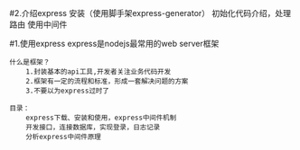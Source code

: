 #2.介绍express
	安装（使用脚手架express-generator）
	初始化代码介绍，处理路由
	使用中间件
	

#1.使用express
	express是nodejs最常用的web server框架
	
	什么是框架？
		1.封装基本的api工具,开发者关注业务代码开发
		2.框架有一定的流程和标准，形成一套解决问题的方案
		3.不要以为express过时了
	
	目录：
		express下载、安装和使用，express中间件机制
		开发接口，连接数据库，实现登录，日志记录
		分析express中间件原理
	
	
	